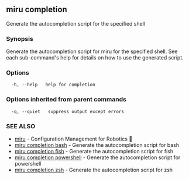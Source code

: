 ## miru completion

Generate the autocompletion script for the specified shell

### Synopsis

Generate the autocompletion script for miru for the specified shell.
See each sub-command's help for details on how to use the generated script.


### Options

```
  -h, --help   help for completion
```

### Options inherited from parent commands

```
  -q, --quiet   suppress output except errors
```

### SEE ALSO

* [miru](miru.md)	 - Configuration Management for Robotics 🤖
* [miru completion bash](miru_completion_bash.md)	 - Generate the autocompletion script for bash
* [miru completion fish](miru_completion_fish.md)	 - Generate the autocompletion script for fish
* [miru completion powershell](miru_completion_powershell.md)	 - Generate the autocompletion script for powershell
* [miru completion zsh](miru_completion_zsh.md)	 - Generate the autocompletion script for zsh

